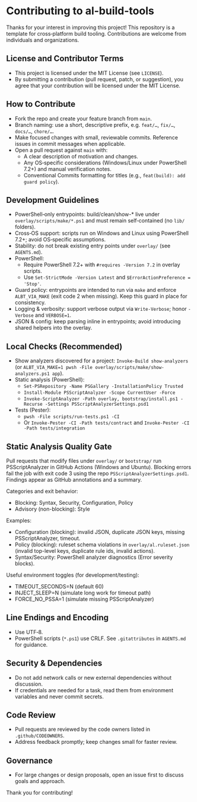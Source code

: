 Contributing to al-build-tools
================================

Thanks for your interest in improving this project! This repository is a template for cross‑platform build tooling. Contributions are welcome from individuals and organizations.

License and Contributor Terms
-----------------------------
- This project is licensed under the MIT License (see `LICENSE`).
- By submitting a contribution (pull request, patch, or suggestion), you agree that your contribution will be licensed under the MIT License.

How to Contribute
-----------------
- Fork the repo and create your feature branch from `main`.
- Branch naming: use a short, descriptive prefix, e.g. `feat/…`, `fix/…`, `docs/…`, `chore/…`.
- Make focused changes with small, reviewable commits. Reference issues in commit messages when applicable.
- Open a pull request against `main` with:
  - A clear description of motivation and changes.
  - Any OS‑specific considerations (Windows/Linux under PowerShell 7.2+) and manual verification notes.
  - Conventional Commits formatting for titles (e.g., `feat(build): add guard policy`).

Development Guidelines
----------------------
- PowerShell‑only entrypoints: build/clean/show-* live under `overlay/scripts/make/*.ps1` and must remain self‑contained (no `lib/` folders).
- Cross‑OS support: scripts run on Windows and Linux using PowerShell 7.2+; avoid OS‑specific assumptions.
- Stability: do not break existing entry points under `overlay/` (see `AGENTS.md`).
- PowerShell:
  - Require PowerShell 7.2+ with `#requires -Version 7.2` in overlay scripts.
  - Use `Set-StrictMode -Version Latest` and `$ErrorActionPreference = 'Stop'`.
- Guard policy: entrypoints are intended to run via `make` and enforce `ALBT_VIA_MAKE` (exit code 2 when missing). Keep this guard in place for consistency.
- Logging & verbosity: support verbose output via `Write-Verbose`; honor `-Verbose` and `VERBOSE=1`.
- JSON & config: keep parsing inline in entrypoints; avoid introducing shared helpers into the overlay.

Local Checks (Recommended)
--------------------------
- Show analyzers discovered for a project: `Invoke-Build show-analyzers` (or `ALBT_VIA_MAKE=1 pwsh -File overlay/scripts/make/show-analyzers.ps1 app`).
- Static analysis (PowerShell):
  - `Set-PSRepository -Name PSGallery -InstallationPolicy Trusted`
  - `Install-Module PSScriptAnalyzer -Scope CurrentUser -Force`
  - `Invoke-ScriptAnalyzer -Path overlay, bootstrap/install.ps1 -Recurse -Settings PSScriptAnalyzerSettings.psd1`
- Tests (Pester):
  - `pwsh -File scripts/run-tests.ps1 -CI`
  - Or `Invoke-Pester -CI -Path tests/contract` and `Invoke-Pester -CI -Path tests/integration`

Static Analysis Quality Gate
----------------------------
Pull requests that modify files under `overlay/` or `bootstrap/` run PSScriptAnalyzer in GitHub Actions (Windows and Ubuntu). Blocking errors fail the job with exit code 3 using the repo `PSScriptAnalyzerSettings.psd1`. Findings appear as GitHub annotations and a summary.

Categories and exit behavior:
- Blocking: Syntax, Security, Configuration, Policy
- Advisory (non-blocking): Style

Examples:
- Configuration (blocking): invalid JSON, duplicate JSON keys, missing PSScriptAnalyzer, timeout.
- Policy (blocking): ruleset schema violations in `overlay/al.ruleset.json` (invalid top-level keys, duplicate rule ids, invalid actions).
- Syntax/Security: PowerShell analyzer diagnostics (Error severity blocks).

Useful environment toggles (for development/testing):
- TIMEOUT_SECONDS=N (default 60)
- INJECT_SLEEP=N (simulate long work for timeout path)
- FORCE_NO_PSSA=1 (simulate missing PSScriptAnalyzer)

Line Endings and Encoding
-------------------------
- Use UTF‑8.
- PowerShell scripts (`*.ps1`) use CRLF. See `.gitattributes` in `AGENTS.md` for guidance.

Security & Dependencies
-----------------------
- Do not add network calls or new external dependencies without discussion.
- If credentials are needed for a task, read them from environment variables and never commit secrets.

Code Review
-----------
- Pull requests are reviewed by the code owners listed in `.github/CODEOWNERS`.
- Address feedback promptly; keep changes small for faster review.

Governance
----------
- For large changes or design proposals, open an issue first to discuss goals and approach.

Thank you for contributing!
